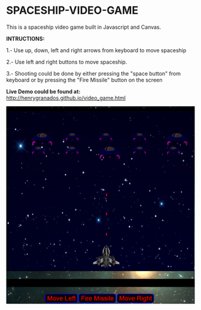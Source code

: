 # SPACESHIP-VIDEO-GAME

This is a spaceship video game built in Javascript and Canvas.

**INTRUCTIONS:**

1.- Use up, down, left and right arrows from keyboard to move spaceship

2.- Use left and right buttons to move spaceship.

3.- Shooting could be done by either pressing the "space button" from keyboard or by pressing the "Fire Missile" button on the screen

**Live Demo could be found at:** http://henrygranados.github.io/video_game.html

![alt tag](https://github.com/henrygranados/SPACESHIP-VIDEO-GAME/blob/master/images/game-pictures.png)